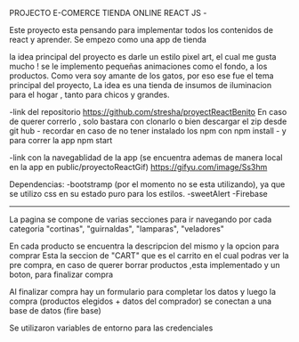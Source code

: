 PROJECTO E-COMERCE TIENDA ONLINE REACT JS - 

Este proyecto esta pensando para implementar todos los contenidos de react y aprender.
Se empezo como una app de tienda

la idea principal del proyecto es darle un estilo pixel art, el cual me gusta mucho !
se le implemento pequeñas animaciones como el fondo, a los productos.
Como vera soy amante de los gatos, por eso ese fue el tema principal del proyecto,
La idea es una tienda de insumos de iluminacion para el hogar , tanto para chicos y grandes.

-link del repositorio 
https://github.com/stresha/proyectReactBenito
En caso de querer correrlo , solo bastara con clonarlo o  bien descargar el zip desde git hub -
recordar en caso de no tener instalado los npm
con npm install - 
y para correr la app npm start 


-link con la navegablidad de la app (se encuentra ademas de manera local en la app en  public/proyectoReactGif)
https://gifyu.com/image/Ss3hm

Dependencias: 
-bootstramp (por el momento no se esta utilizando), ya que se utilizo css en su estado puro para los estilos.
-sweetAlert
-Firebase


------------------------------------------------------------
La pagina se compone de varias secciones para ir navegando por cada categoria 
"cortinas",
"guirnaldas",
"lamparas",
"veladores"

En cada producto se encuentra la descripcion del mismo y la opcion para comprar 
Esta la seccion de "CART" que es el carrito 
en el cual podras ver la pre compra, en caso de querer borrar productos ,esta implementado
y un boton, para finalizar compra

Al finalizar compra hay un formulario para completar los datos 
y luego la compra (productos elegidos + datos del comprador) se conectan a una base de datos (fire base)

Se utilizaron variables de entorno para las credenciales
